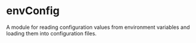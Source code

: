# envConfig
A module for reading configuration values from environment variables and loading them into configuration files.

